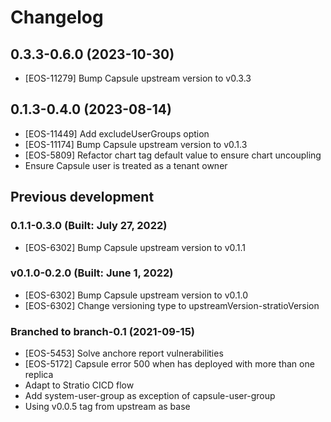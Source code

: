 # Changelog

## 0.3.3-0.6.0 (2023-10-30)

* [EOS-11279] Bump Capsule upstream version to v0.3.3

## 0.1.3-0.4.0 (2023-08-14)

* [EOS-11449] Add excludeUserGroups option
* [EOS-11174] Bump Capsule upstream version to v0.1.3 
* [EOS-5809] Refactor chart tag default value to ensure chart uncoupling
* Ensure Capsule user is treated as a tenant owner


## Previous development

### 0.1.1-0.3.0 (Built: July 27, 2022)

* [EOS-6302] Bump Capsule upstream version to v0.1.1

### v0.1.0-0.2.0 (Built: June 1, 2022)

* [EOS-6302] Bump Capsule upstream version to v0.1.0
* [EOS-6302] Change versioning type to upstreamVersion-stratioVersion

### Branched to branch-0.1 (2021-09-15)

* [EOS-5453] Solve anchore report vulnerabilities
* [EOS-5172] Capsule error 500 when has deployed with more than one replica
* Adapt to Stratio CICD flow
* Add system-user-group as exception of capsule-user-group
* Using v0.0.5 tag from upstream as base
